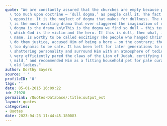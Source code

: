 ```yaml
---
quote: "We are constantly assured that the churches are empty because preachers insist\
  \ too much upon doctrine — ‘dull dogma,’ as people call it. The fact is the precise\
  \ opposite. It is the neglect of dogma that makes for dullness. The Christian faith\
  \ is the most exciting drama that ever staggered the imagination of man — and the\
  \ dogma is the drama.\n\nThis is the dogma we find so dull — this terrifying drama\
  \ which God is the victim and the hero. If this is dull, then what, in Heaven’s\
  \ name, is worthy to be called exciting? The people who hanged Christ never, to\
  \ do them justice, accused Him of being a bore — on the contrary; they thought Him\
  \ too dynamic to be safe. It has been left for later generations to muffle up that\
  \ shattering personality and surround Him with an atmosphere of tedium. We have\
  \ very efficiently pared the claws of the Lion of Judah, certifying Him ‘meek and\
  \ mild,’ and recommended Him as a fitting household pet for pale curates and pious\
  \ old ladies."
author: Dorthy Sayers
source: ' '
profileID: '0'
tags: ''
date: 05-01-2015 16:09:22
id: 21020
permalink: /Quotes-Database/:title:output_ext
layout: quotes
categories:
- Quotes
date: 2023-04-23 11:44:45.180083
---
```


